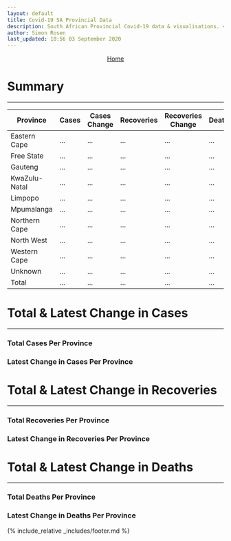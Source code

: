 ```yaml
---
layout: default
title: Covid-19 SA Provincial Data
description: South African Provincial Covid-19 data & visualisations. <br>Contains data for confirmed cases, tests, recoveries and deaths by province.
author: Simon Rosen
last_updated: 10:56 03 September 2020
---
```


<center><a href="/" id = "home_page_btn" class="btn alt_btn_col">Home</a></center>

# Summary
___

<table>
<thead>
	<tr class="header">
		<th>Province</th>
		<th>Cases</th>
		<th>Cases <br> Change</th>
		<th>Recoveries</th>
		<th>Recoveries <br> Change</th>
		<th>Deaths</th>
		<th>Deaths <br> Change</th>
        <th>Active</th>
		<th>Active <br> Change</th>
	</tr>
</thead>
<tbody>
	<tr class="highlight-hover">
		<td class="index">Eastern Cape</td>
        <td id = "tot_confirmed_ec_td" class="bold">   ...   </td>
        <td id = "change_confirmed_ec_td" class="bold">   ...   </td>
        <td id = "tot_recoveries_ec_td" class="bold">   ...   </td>
        <td id = "change_recoveries_ec_td" class="bold">   ...   </td>
        <td id = "tot_deaths_ec_td" class="bold">   ...   </td>
        <td id = "change_deaths_ec_td" class="bold">   ...   </td>
        <td id = "tot_active_ec_td" class="bold">   ...   </td>
        <td id = "change_active_ec_td" class="bold">   ...   </td>
	</tr>
	<tr class="highlight-hover">
		<td class="index">Free State</td>
        <td id = "tot_confirmed_fs_td" class="bold">   ...   </td>
        <td id = "change_confirmed_fs_td" class="bold">   ...   </td>
        <td id = "tot_recoveries_fs_td" class="bold">   ...   </td>
        <td id = "change_recoveries_fs_td" class="bold">   ...   </td>
        <td id = "tot_deaths_fs_td" class="bold">   ...   </td>
        <td id = "change_deaths_fs_td" class="bold">   ...   </td>
        <td id = "tot_active_fs_td" class="bold">   ...   </td>
        <td id = "change_active_fs_td" class="bold">   ...   </td>
	</tr>
	<tr class="highlight-hover">
		<td class="index">Gauteng</td>
        <td id = "tot_confirmed_gp_td" class="bold">   ...   </td>
        <td id = "change_confirmed_gp_td" class="bold">   ...   </td>
        <td id = "tot_recoveries_gp_td" class="bold">   ...   </td>
        <td id = "change_recoveries_gp_td" class="bold">   ...   </td>
        <td id = "tot_deaths_gp_td" class="bold">   ...   </td>
        <td id = "change_deaths_gp_td" class="bold">   ...   </td>
        <td id = "tot_active_gp_td" class="bold">   ...   </td>
        <td id = "change_active_gp_td" class="bold">   ...   </td>
	</tr>
	<tr class="highlight-hover">
		<td class="index">KwaZulu-Natal</td>
        <td id = "tot_confirmed_kzn_td" class="bold">   ...   </td>
        <td id = "change_confirmed_kzn_td" class="bold">   ...   </td>
        <td id = "tot_recoveries_kzn_td" class="bold">   ...   </td>
        <td id = "change_recoveries_kzn_td" class="bold">   ...   </td>
        <td id = "tot_deaths_kzn_td" class="bold">   ...   </td>
        <td id = "change_deaths_kzn_td" class="bold">   ...   </td>
        <td id = "tot_active_kzn_td" class="bold">   ...   </td>
        <td id = "change_active_kzn_td" class="bold">   ...   </td>
	</tr>
	<tr class="highlight-hover">
		<td class="index">Limpopo</td>
        <td id = "tot_confirmed_lp_td" class="bold">   ...   </td>
        <td id = "change_confirmed_lp_td" class="bold">   ...   </td>
        <td id = "tot_recoveries_lp_td" class="bold">   ...   </td>
        <td id = "change_recoveries_lp_td" class="bold">   ...   </td>
        <td id = "tot_deaths_lp_td" class="bold">   ...   </td>
        <td id = "change_deaths_lp_td" class="bold">   ...   </td>
        <td id = "tot_active_lp_td" class="bold">   ...   </td>
        <td id = "change_active_lp_td" class="bold">   ...   </td>
	</tr>
	<tr class="highlight-hover">
		<td class="index">Mpumalanga</td>
        <td id = "tot_confirmed_mp_td" class="bold">   ...   </td>
        <td id = "change_confirmed_mp_td" class="bold">   ...   </td>
        <td id = "tot_recoveries_mp_td" class="bold">   ...   </td>
        <td id = "change_recoveries_mp_td" class="bold">   ...   </td>
        <td id = "tot_deaths_mp_td" class="bold">   ...   </td>
        <td id = "change_deaths_mp_td" class="bold">   ...   </td>
        <td id = "tot_active_mp_td" class="bold">   ...   </td>
        <td id = "change_active_mp_td" class="bold">   ...   </td>
	</tr>
	<tr class="highlight-hover">
		<td class="index">Northern Cape</td>
        <td id = "tot_confirmed_nc_td" class="bold">   ...   </td>
        <td id = "change_confirmed_nc_td" class="bold">   ...   </td>
        <td id = "tot_recoveries_nc_td" class="bold">   ...   </td>
        <td id = "change_recoveries_nc_td" class="bold">   ...   </td>
        <td id = "tot_deaths_nc_td" class="bold">   ...   </td>
        <td id = "change_deaths_nc_td" class="bold">   ...   </td>
        <td id = "tot_active_nc_td" class="bold">   ...   </td>
        <td id = "change_active_nc_td" class="bold">   ...   </td>
	</tr>
	<tr class="highlight-hover">
		<td class="index">North West</td>
        <td id = "tot_confirmed_nw_td" class="bold">   ...   </td>
        <td id = "change_confirmed_nw_td" class="bold">   ...   </td>
        <td id = "tot_recoveries_nw_td" class="bold">   ...   </td>
        <td id = "change_recoveries_nw_td" class="bold">   ...   </td>
        <td id = "tot_deaths_nw_td" class="bold">   ...   </td>
        <td id = "change_deaths_nw_td" class="bold">   ...   </td>
        <td id = "tot_active_nw_td" class="bold">   ...   </td>
        <td id = "change_active_nw_td" class="bold">   ...   </td>
	</tr>
	<tr class="highlight-hover">
		<td class="index">Western Cape</td>
        <td id = "tot_confirmed_wc_td" class="bold">   ...   </td>
        <td id = "change_confirmed_wc_td" class="bold">   ...   </td>
        <td id = "tot_recoveries_wc_td" class="bold">   ...   </td>
        <td id = "change_recoveries_wc_td" class="bold">   ...   </td>
        <td id = "tot_deaths_wc_td" class="bold">   ...   </td>
        <td id = "change_deaths_wc_td" class="bold">   ...   </td>
        <td id = "tot_active_wc_td" class="bold">   ...   </td>
        <td id = "change_active_wc_td" class="bold">   ...   </td>
	</tr>
	<tr class="highlight-hover">
		<td class="index">Unknown</td>
        <td id = "tot_confirmed_unk_td" class="bold">   ...   </td>
        <td id = "change_confirmed_unk_td" class="bold">   ...   </td>
        <td id = "tot_recoveries_unk_td" class="bold">   ...   </td>
        <td id = "change_recoveries_unk_td" class="bold">   ...   </td>
        <td id = "tot_deaths_unk_td" class="bold">   ...   </td>
        <td id = "change_deaths_unk_td" class="bold">   ...   </td>
        <td id = "tot_active_unk_td" class="bold">   ...   </td>
        <td id = "change_active_unk_td" class="bold">   ...   </td>
	</tr>
	<tr class="highlight-hover">
		<td class="index total">Total</td>
        <td id = "tot_confirmed_sa_td" class="bold total">   ...   </td>
        <td id = "change_confirmed_sa_td" class="bold total">   ...   </td>
        <td id = "tot_recoveries_sa_td" class="bold total">   ...   </td>
        <td id = "change_recoveries_sa_td" class="bold total">   ...   </td>
        <td id = "tot_deaths_sa_td" class="bold total">   ...   </td>
        <td id = "change_deaths_sa_td" class="bold total">   ...   </td>
        <td id = "tot_active_sa_td" class="bold total">   ...   </td>
        <td id = "change_active_sa_td" class="bold total">   ...   </td>
	</tr>
</tbody>
</table>

# Total & Latest Change in Cases

___

### Total Cases Per Province

<div class = "pie-chart" id = "totCasesPerProvPieChartDiv"></div>

### Latest Change in Cases Per Province

<div class = "pie-chart" id = "changeCasesPerProvPieChartDiv"></div>

<!--# Total Tests
___

### Total Tests Per Province
<div class="iframeDiv" align="center">
    <iframe class="lazy pieChart" data-src="tot_tests_per_province.html" scrolling="no" frameborder="0"></iframe>
</div>
Tests per province data is for **28 May 2020**. This is when the data was last released.
-->

# Total & Latest Change in Recoveries

___

### Total Recoveries Per Province
<div class = "pie-chart" id = "totRecoveriesPerProvPieChartDiv"></div>

### Latest Change in Recoveries Per Province
<div class = "pie-chart" id = "changeRecoveriesPerProvPieChartDiv"></div>

# Total & Latest Change in Deaths
___

### Total Deaths Per Province
<div class = "pie-chart" id = "totDeathsPerProvPieChartDiv"></div>

### Latest Change in Deaths Per Province
<div class = "pie-chart" id = "changeDeathsPerProvPieChartDiv"></div>

<!--
# Cases Over Time
___
Note: You can click on provinces in the legend to hide or show them on the graph.
### Date vs No of Positive Cases Per Province
<div class="iframeDiv" align="center">
    <iframe class="lazy" data-src="date_vs_cases_per_province.html" scrolling="no" frameborder="0"></iframe>
</div>

### Date vs Daily Change of Positive Cases Per Province
<div class="iframeDiv" align="center">
    <iframe class="lazy" data-src="date_vs_daily_cases_per_province.html" scrolling="no" frameborder="0"></iframe>
</div>

### Date vs No of Positive Cases Per Province As Percent of Province's Population
<div class="iframeDiv" align="center">
    <iframe class="lazy" data-src="date_vs_cases_perc_pop_per_province.html" scrolling="no" frameborder="0"></iframe>
</div>
**Populations per province are shown the bottom of this page**

# Recoveries Over Time
___
### Date vs No of Recoveries Per Province
<div class="iframeDiv" align="center">
    <iframe class="lazy" data-src="date_vs_recoveries_per_province.html" scrolling="no" frameborder="0"></iframe>
</div>

### Date vs Daily Change of Recoveries Per Province
<div class="iframeDiv" align="center">
    <iframe class="lazy" data-src="date_vs_daily_recoveries_per_province.html" scrolling="no" frameborder="0"></iframe>
</div>

### Date vs No of Recoveries Per Province As Percent of Province's Population
<div class="iframeDiv" align="center">
    <iframe class="lazy" data-src="date_vs_recoveries_perc_pop_per_province.html" scrolling="no" frameborder="0"></iframe>
</div>
**Populations per province are shown at the bottom of this page**

# Deaths Over Time
___
### Date vs No of Deaths Per Province
<div class="iframeDiv" align="center">
    <iframe class="lazy" data-src="date_vs_deaths_per_province.html" scrolling="no" frameborder="0"></iframe>
</div>

### Date vs Daily Change of Deaths Per Province
<div class="iframeDiv" align="center">
    <iframe class="lazy" data-src="date_vs_daily_deaths_per_province.html" scrolling="no" frameborder="0"></iframe>
</div>

### Date vs No of Deaths Per Province As Percent of Province's Population
<div class="iframeDiv" align="center">
    <iframe class="lazy" data-src="date_vs_deaths_perc_pop_per_province.html" scrolling="no" frameborder="0"></iframe>
</div>

## Population Per Province

___

<table>
<thead>
	<tr class="header">
		<th>Province</th>
		<th>Population</th>

	</tr>
</thead>
<tbody>
	<tr>
		<td class="index" markdown="span">Eastern Cape</td>
		<td  markdown="span">6 712 276</td>
	</tr>
	<tr>
		<td class="index" markdown="span">Free State</td>
		<td  markdown="span">2 887 465</td>
	</tr>
	<tr>
		<td class="index" markdown="span">Gauteng</td>
		<td  markdown="span">15 176 115</td>
	</tr>
	<tr>
		<td class="index" markdown="span">KwaZulu-Natal</td>
		<td  markdown="span">11 289 086</td>
	</tr>
	<tr>
		<td class="index" markdown="span">Limpopo</td>
		<td  markdown="span">5 982 584</td>
	</tr>
	<tr>
		<td class="index" markdown="span">Mpumalanga</td>
		<td  markdown="span">4 592 187</td>
	</tr>
	<tr>
		<td class="index" markdown="span">North West</td>
		<td  markdown="span">4 072 160</td>
	</tr>
	<tr>
		<td class="index" markdown="span">Northern Cape</td>
		<td  markdown="span">1 263 875</td>
	</tr>
	<tr>
		<td class="index" markdown="span">Western Cape</td>
		<td  markdown="span">6 844 272</td>
	</tr>
</tbody>
</table>
-->

{% include_relative _includes/footer.md %}

<script src = "../js/graphs.js"></script>
<script src = "../js/provincial.js"></script>

